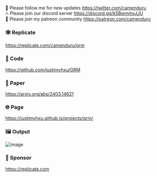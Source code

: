 🐣 Please follow me for new updates https://twitter.com/camenduru <br />
🔥 Please join our discord server https://discord.gg/k5BwmmvJJU <br />
🥳 Please join my patreon community https://patreon.com/camenduru <br />

### 🕸 Replicate
https://replicate.com/camenduru/grm

### 🧬 Code
https://github.com/justimyhxu/GRM

### 📄 Paper
https://arxiv.org/abs/2403.14621

### 🌐 Page
https://justimyhxu.github.io/projects/grm/

### 🖼 Output
![image](https://github.com/camenduru/GRM-replicate/assets/54370274/c15065a2-a66e-4421-8e05-90072b9ae819)

### 🏢 Sponsor
https://replicate.com
